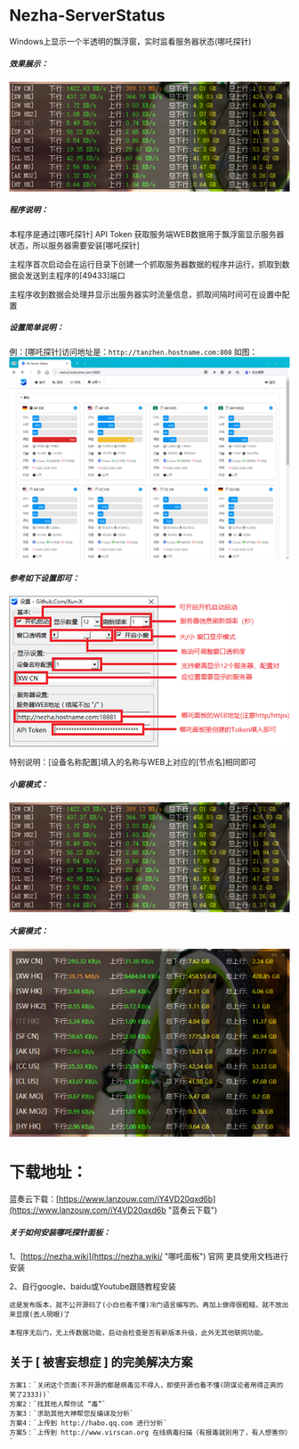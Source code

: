 # Nezha-ServerStatus
Windows上显示一个半透明的飘浮窗，实时监看服务器状态(哪吒探针)

##### 效果展示：
![](https://raw.githubusercontent.com/Xun-X/Nezha-Server-Status/main/explorer_dwkn1Ey6Ql.png)

##### 程序说明：
本程序是通过[哪吒探针] API Token 获取服务端WEB数据用于飘浮窗显示服务器状态，所以服务器需要安装[哪吒探针]

主程序首次启动会在运行目录下创建一个抓取服务器数据的程序并运行，抓取到数据会发送到主程序的[49433]端口

主程序收到数据会处理并显示出服务器实时流量信息，抓取间隔时间可在设置中配置

##### 设置简单说明：
例：[哪吒探针]访问地址是：```http://tanzhen.hostname.com:808```
如图：
![](https://raw.githubusercontent.com/Xun-X/Nezha-Server-Status/main/explorer_rbdz8QJfx2.png)

##### 参考如下设置即可：
![](https://raw.githubusercontent.com/Xun-X/Nezha-Server-Status/main/explorer_WrUY9L2w3D.png)

特别说明：[设备名称配置]填入的名称与WEB上对应的[节点名]相同即可

##### 小窗模式：
![](https://raw.githubusercontent.com/Xun-X/Nezha-Server-Status/main/explorer_dwkn1Ey6Ql.png)

##### 大窗模式：
![](https://raw.githubusercontent.com/Xun-X/Nezha-Server-Status/main/explorer_J7TgtuGPwc.png)

# 下载地址：
蓝奏云下载：[https://www.lanzouw.com/iY4VD20qxd6b](https://www.lanzouw.com/iY4VD20qxd6b "蓝奏云下载")


##### 关于如何安装哪吒探针面板：
1、[https://nezha.wiki](https://nezha.wiki/ "哪吒面板") 官网 更具使用文档进行安装

2、自行google、baidu或Youtube跟随教程安装



```
这是发布版本，就不公开源码了(小白也看不懂)冷门语言编写的。再加上做得很粗糙，就不放出来显摆(丟人現眼)了

本程序无后门，无上传数据功能，启动会检查是否有新版本升级，此外无其他联网功能。
```

## 关于 [ 被害妄想症 ] 的完美解决方案
```
方案1：`关闭这个页面(不开源的都是病毒见不得人，即使开源也看不懂(阴谋论者用得正爽的笑了2333))`
方案2：`找其他人帮你试 “毒”`
方案3：`求助其他大神帮您反编译及分析`
方案4：`上传到 http://habo.qq.com 进行分析`
方案5：`上传到 http://www.virscan.org 在线病毒扫描（有报毒就别用了，有人想害你）`
```
